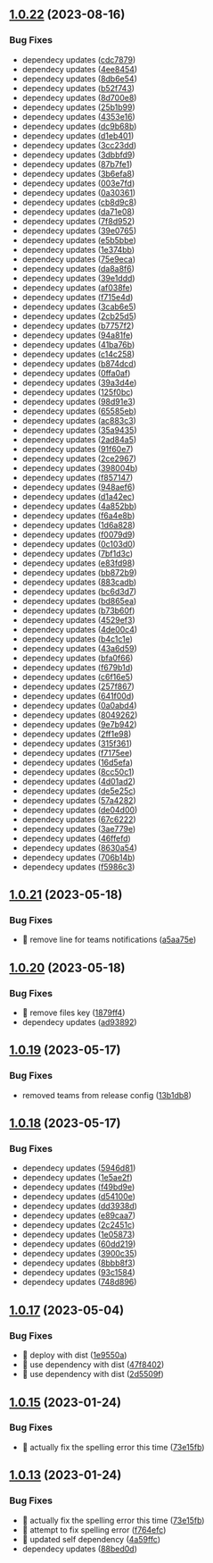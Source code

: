 ## [1.0.22](https://github.com/argodevops/semantic-release-teams/compare/v1.0.21...v1.0.22) (2023-08-16)


### Bug Fixes

* dependecy updates ([cdc7879](https://github.com/argodevops/semantic-release-teams/commit/cdc78791bf0943dad4df19d1a4691940137391b8))
* dependecy updates ([4ee8454](https://github.com/argodevops/semantic-release-teams/commit/4ee8454843d0d37167903aa26806ab6fcd85595f))
* dependecy updates ([8db6e54](https://github.com/argodevops/semantic-release-teams/commit/8db6e54f1c424d57a26b11280cc15c93889e7263))
* dependecy updates ([b52f743](https://github.com/argodevops/semantic-release-teams/commit/b52f7436293382c60dfa443621326f34f6b17a1a))
* dependecy updates ([8d700e8](https://github.com/argodevops/semantic-release-teams/commit/8d700e8f5dd871ced98e479303e94c108f74e383))
* dependecy updates ([25b1b99](https://github.com/argodevops/semantic-release-teams/commit/25b1b99f05a64719788a3014956bea3d6caf3383))
* dependecy updates ([4353e16](https://github.com/argodevops/semantic-release-teams/commit/4353e16d23f6b5b7194088f6e3822a0b2e468e06))
* dependecy updates ([dc9b68b](https://github.com/argodevops/semantic-release-teams/commit/dc9b68b79cadad89b0ab6cad409f01197adca4f2))
* dependecy updates ([d1eb401](https://github.com/argodevops/semantic-release-teams/commit/d1eb4014cc1e862d81b9a4d2906352417ec60996))
* dependecy updates ([3cc23dd](https://github.com/argodevops/semantic-release-teams/commit/3cc23ddca5af9c9d99f3c0549603645519d54df5))
* dependecy updates ([3dbbfd9](https://github.com/argodevops/semantic-release-teams/commit/3dbbfd90d905d3f23867d0fe2d6b8d7f426e74de))
* dependecy updates ([87b7fe1](https://github.com/argodevops/semantic-release-teams/commit/87b7fe1566328ed194c54a3cb316cd380cc2eab6))
* dependecy updates ([3b6efa8](https://github.com/argodevops/semantic-release-teams/commit/3b6efa88feb862f0bba28a037e1a85bfd2859ac2))
* dependecy updates ([003e7fd](https://github.com/argodevops/semantic-release-teams/commit/003e7fd3b275594fd9fae66c32187f56f1f2ed31))
* dependecy updates ([0a30361](https://github.com/argodevops/semantic-release-teams/commit/0a30361ad39f60b85199ad2436c5be40b01fd58b))
* dependecy updates ([cb8d9c8](https://github.com/argodevops/semantic-release-teams/commit/cb8d9c80ab2ec3d789661f1934a0951f76596a8d))
* dependecy updates ([da71e08](https://github.com/argodevops/semantic-release-teams/commit/da71e086639e3c5fa0b7d3f885e4532f7b2886c0))
* dependecy updates ([7f8d952](https://github.com/argodevops/semantic-release-teams/commit/7f8d9528fc8e23df01c2fb2d9243567dd2d8de92))
* dependecy updates ([39e0765](https://github.com/argodevops/semantic-release-teams/commit/39e0765aff4f2e107c38e71d6a546f7f2500d11a))
* dependecy updates ([e5b5bbe](https://github.com/argodevops/semantic-release-teams/commit/e5b5bbeed85a5e521c499671f5be897d8c6fcc63))
* dependecy updates ([1e374bb](https://github.com/argodevops/semantic-release-teams/commit/1e374bb7c57460465e966a0558117b298d8b7ada))
* dependecy updates ([75e9eca](https://github.com/argodevops/semantic-release-teams/commit/75e9ecad349e67d08ee34e4a1b3202358644111f))
* dependecy updates ([da8a8f6](https://github.com/argodevops/semantic-release-teams/commit/da8a8f63e11c58b5a0716b716b2b6f6093abd66b))
* dependecy updates ([39e1ddd](https://github.com/argodevops/semantic-release-teams/commit/39e1ddd7577463bef1c3667bb213e22bcd2924af))
* dependecy updates ([af038fe](https://github.com/argodevops/semantic-release-teams/commit/af038fe722284da3e055c5acef058e42bc175e2b))
* dependecy updates ([f715e4d](https://github.com/argodevops/semantic-release-teams/commit/f715e4d815c287f77ba8237f7f6533ec8960b325))
* dependecy updates ([3cab6e5](https://github.com/argodevops/semantic-release-teams/commit/3cab6e52b5aa616d48090e5f72bf9f2182d11a24))
* dependecy updates ([2cb25d5](https://github.com/argodevops/semantic-release-teams/commit/2cb25d518ec100d215193f1a69456c1cba3352a6))
* dependecy updates ([b7757f2](https://github.com/argodevops/semantic-release-teams/commit/b7757f2129ae025fa58ed587353bbe8174a38ae0))
* dependecy updates ([94a81fe](https://github.com/argodevops/semantic-release-teams/commit/94a81feaa864c8c56b8be9656a502c65470e3f20))
* dependecy updates ([41ba76b](https://github.com/argodevops/semantic-release-teams/commit/41ba76b49163991a255e0c384491f362ebe73be9))
* dependecy updates ([c14c258](https://github.com/argodevops/semantic-release-teams/commit/c14c258998271b63a13a9d60f7e42d9a217d4711))
* dependecy updates ([b874dcd](https://github.com/argodevops/semantic-release-teams/commit/b874dcd2a4c1c0975613ce5197b9f6261979f6ba))
* dependecy updates ([0ffa0af](https://github.com/argodevops/semantic-release-teams/commit/0ffa0af0d67e294b3704e71694c7336073ea917f))
* dependecy updates ([39a3d4e](https://github.com/argodevops/semantic-release-teams/commit/39a3d4eb3484dbb5562526c24200f37742b5f4eb))
* dependecy updates ([125f0bc](https://github.com/argodevops/semantic-release-teams/commit/125f0bc9fc5c2913056d0d6c5fa5cb13ffbe77ab))
* dependecy updates ([98d91e3](https://github.com/argodevops/semantic-release-teams/commit/98d91e34eb5d709c5c2d068048ca8e2220d723d1))
* dependecy updates ([65585eb](https://github.com/argodevops/semantic-release-teams/commit/65585eb2d9debfcc5ba638cba442c5a5a4f86961))
* dependecy updates ([ac883c3](https://github.com/argodevops/semantic-release-teams/commit/ac883c3b883b9a51b8c0e21ba399076f0e2bba9f))
* dependecy updates ([35a9435](https://github.com/argodevops/semantic-release-teams/commit/35a9435da7d27b5dc79fa95f0d125985072253d9))
* dependecy updates ([2ad84a5](https://github.com/argodevops/semantic-release-teams/commit/2ad84a5302a749b84e7cf16cfe30b650ee92655b))
* dependecy updates ([91f60e7](https://github.com/argodevops/semantic-release-teams/commit/91f60e70086c511e17fef7978c43d966fe5ec951))
* dependecy updates ([2ce2967](https://github.com/argodevops/semantic-release-teams/commit/2ce29676ce58a23e0c765b1a836b6af224f9e590))
* dependecy updates ([398004b](https://github.com/argodevops/semantic-release-teams/commit/398004bdd0270367d8b106f796cb71eda8c15a03))
* dependecy updates ([f857147](https://github.com/argodevops/semantic-release-teams/commit/f85714770ecaa54b5166a9b5375d4f70eae29434))
* dependecy updates ([948aef6](https://github.com/argodevops/semantic-release-teams/commit/948aef6dd3f276769eaee0c55dc4b63bab3ef04c))
* dependecy updates ([d1a42ec](https://github.com/argodevops/semantic-release-teams/commit/d1a42ec13561dceae8b9486126689a5c26931e72))
* dependecy updates ([4a852bb](https://github.com/argodevops/semantic-release-teams/commit/4a852bb6145eece9dfbf8e8be7b5485311ff0246))
* dependecy updates ([f6a4e8b](https://github.com/argodevops/semantic-release-teams/commit/f6a4e8b8cddd2713995e6ab4172face2d8a1c573))
* dependecy updates ([1d6a828](https://github.com/argodevops/semantic-release-teams/commit/1d6a82812961bc493fae30fac108b8deb9747d53))
* dependecy updates ([f0079d9](https://github.com/argodevops/semantic-release-teams/commit/f0079d95a42200dd3b73f289a031c03cea9a8cb6))
* dependecy updates ([0c103d0](https://github.com/argodevops/semantic-release-teams/commit/0c103d07a832cba98e85f77fae5154fc3ec90a20))
* dependecy updates ([7bf1d3c](https://github.com/argodevops/semantic-release-teams/commit/7bf1d3c0d88303e0fd7a7315149c5bd71be2af71))
* dependecy updates ([e83fd98](https://github.com/argodevops/semantic-release-teams/commit/e83fd98573f93af1df9b4317f2fe6d9feb4a5f06))
* dependecy updates ([bb872b9](https://github.com/argodevops/semantic-release-teams/commit/bb872b983f9f216abd13767240f6e6b4fbee753d))
* dependecy updates ([883cadb](https://github.com/argodevops/semantic-release-teams/commit/883cadb64feb39c974c08f32fc3cbd288f97ad6b))
* dependecy updates ([bc6d3d7](https://github.com/argodevops/semantic-release-teams/commit/bc6d3d757c76435898d33f51a784e7c3c71ce1dc))
* dependecy updates ([bd865ea](https://github.com/argodevops/semantic-release-teams/commit/bd865ea91c0f90d7722bcb434b3716b1b1e4808d))
* dependecy updates ([b73b60f](https://github.com/argodevops/semantic-release-teams/commit/b73b60f148297733b10a08056da1bd30f88da299))
* dependecy updates ([4529ef3](https://github.com/argodevops/semantic-release-teams/commit/4529ef388a2d943e137e98669b8254f0bdb99814))
* dependecy updates ([4de00c4](https://github.com/argodevops/semantic-release-teams/commit/4de00c465808bf9d4bbccc8cd45464a0df87bb98))
* dependecy updates ([b4c1c1e](https://github.com/argodevops/semantic-release-teams/commit/b4c1c1efe889c5c836bc26ea544e732ba8650f02))
* dependecy updates ([43a6d59](https://github.com/argodevops/semantic-release-teams/commit/43a6d5936cad2aefa42721cfbf4ec48409867f91))
* dependecy updates ([bfa0f66](https://github.com/argodevops/semantic-release-teams/commit/bfa0f663ceb1ab3be771266e19811d281f287a25))
* dependecy updates ([f679b1d](https://github.com/argodevops/semantic-release-teams/commit/f679b1d5c2a179995c9f297b6a504324b0172342))
* dependecy updates ([c6f16e5](https://github.com/argodevops/semantic-release-teams/commit/c6f16e5e9290547d4c80cf08fd822a668e8cf352))
* dependecy updates ([257f867](https://github.com/argodevops/semantic-release-teams/commit/257f867e861a6b2a9e509b8ffcff545e5022f48e))
* dependecy updates ([641f00d](https://github.com/argodevops/semantic-release-teams/commit/641f00de46f513eafb32bd0641ecdffd649baae8))
* dependecy updates ([0a0abd4](https://github.com/argodevops/semantic-release-teams/commit/0a0abd4a5cf29f88719de3a68f66b615a302c4b8))
* dependecy updates ([8049262](https://github.com/argodevops/semantic-release-teams/commit/8049262edc60a115e4108ca16dc3d0e3b66ebf10))
* dependecy updates ([9e7b942](https://github.com/argodevops/semantic-release-teams/commit/9e7b9425bc68acc4c612522d45f6a4af7c97cd92))
* dependecy updates ([2ff1e98](https://github.com/argodevops/semantic-release-teams/commit/2ff1e985c6d41599e6d730e4c0f4f15ed8697ebd))
* dependecy updates ([315f361](https://github.com/argodevops/semantic-release-teams/commit/315f36140e96fc81c6df49b06debcbcf1c5dcf5f))
* dependecy updates ([f7175ee](https://github.com/argodevops/semantic-release-teams/commit/f7175eeeae80a06d29573083b70beca0be9e4168))
* dependecy updates ([16d5efa](https://github.com/argodevops/semantic-release-teams/commit/16d5efa63cd36582e1be16a5975874a2a1df0d19))
* dependecy updates ([8cc50c1](https://github.com/argodevops/semantic-release-teams/commit/8cc50c1e07e66c65444473173066e6c53ca79f46))
* dependecy updates ([4d01ad2](https://github.com/argodevops/semantic-release-teams/commit/4d01ad2fe6bfb19ba9bdbb4b13dc53e44ac71dc2))
* dependecy updates ([de5e25c](https://github.com/argodevops/semantic-release-teams/commit/de5e25cf117bb3f97a4aee0394c6e49b0db514ab))
* dependecy updates ([57a4282](https://github.com/argodevops/semantic-release-teams/commit/57a428248e41bd27a84af37c2a0b291c7ed6850b))
* dependecy updates ([de04d00](https://github.com/argodevops/semantic-release-teams/commit/de04d0096f78dbfac5177d9738ddc8879e2be433))
* dependecy updates ([67c6222](https://github.com/argodevops/semantic-release-teams/commit/67c6222c3a827befa754d0b987e1e8fc6e621323))
* dependecy updates ([3ae779e](https://github.com/argodevops/semantic-release-teams/commit/3ae779e2617ea16ba5ca4c813eeb0ad986c6ae93))
* dependecy updates ([46ffefd](https://github.com/argodevops/semantic-release-teams/commit/46ffefdd292af00b6c730b961d45412f72fe6feb))
* dependecy updates ([8630a54](https://github.com/argodevops/semantic-release-teams/commit/8630a542947c8d1729a4400f4dfa98f16c72471c))
* dependecy updates ([706b14b](https://github.com/argodevops/semantic-release-teams/commit/706b14b82272d4aa7eb8b79cc326d999ebfa526c))
* dependecy updates ([f5986c3](https://github.com/argodevops/semantic-release-teams/commit/f5986c3e5ad2c7a596dd1b300098681c207d594d))

## [1.0.21](https://github.com/argodevops/semantic-release-teams/compare/v1.0.20...v1.0.21) (2023-05-18)


### Bug Fixes

* 🐛 remove line for teams notifications ([a5aa75e](https://github.com/argodevops/semantic-release-teams/commit/a5aa75e1a512172e19fd653622de52157e746f8f))

## [1.0.20](https://github.com/argodevops/semantic-release-teams/compare/v1.0.19...v1.0.20) (2023-05-18)


### Bug Fixes

* 🐛 remove files key ([1879ff4](https://github.com/argodevops/semantic-release-teams/commit/1879ff4de364bc4c8ca04de38183edf8c4920efa))
* dependecy updates ([ad93892](https://github.com/argodevops/semantic-release-teams/commit/ad93892b579ff1ffe65ba80479f053edb1004b00))

## [1.0.19](https://github.com/argodevops/semantic-release-teams/compare/v1.0.18...v1.0.19) (2023-05-17)


### Bug Fixes

* removed teams from release config ([13b1db8](https://github.com/argodevops/semantic-release-teams/commit/13b1db85acba7cbd84f5ccb55aa2e5b2a692835d))

## [1.0.18](https://github.com/argodevops/semantic-release-teams/compare/v1.0.17...v1.0.18) (2023-05-17)


### Bug Fixes

* dependecy updates ([5946d81](https://github.com/argodevops/semantic-release-teams/commit/5946d811edf17815e5d115813fc8ddaaca413805))
* dependecy updates ([1e5ae2f](https://github.com/argodevops/semantic-release-teams/commit/1e5ae2fdf6059178691fe52582d12e189d42ea1b))
* dependecy updates ([f49bd9e](https://github.com/argodevops/semantic-release-teams/commit/f49bd9e137f8a7fc68001e9db592e12175f1bf09))
* dependecy updates ([d54100e](https://github.com/argodevops/semantic-release-teams/commit/d54100e1c44708d30f97a651246a8af3fb8bf1e3))
* dependecy updates ([dd3938d](https://github.com/argodevops/semantic-release-teams/commit/dd3938d5c96043fcd33a3711f126a8454a22f14b))
* dependecy updates ([e89caa7](https://github.com/argodevops/semantic-release-teams/commit/e89caa7ee2f624ec327e4a87d806362b8a678287))
* dependecy updates ([2c2451c](https://github.com/argodevops/semantic-release-teams/commit/2c2451c154ce7c3be012b49633d629351bc86ff0))
* dependecy updates ([1e05873](https://github.com/argodevops/semantic-release-teams/commit/1e0587382f2206006d6ce47604c6892ca686ded7))
* dependecy updates ([60dd219](https://github.com/argodevops/semantic-release-teams/commit/60dd2198da052608e2ee472827f3351bb265b94e))
* dependecy updates ([3900c35](https://github.com/argodevops/semantic-release-teams/commit/3900c352d8d462006115f2e324a6a1c16913a8c5))
* dependecy updates ([8bbb8f3](https://github.com/argodevops/semantic-release-teams/commit/8bbb8f3b9ab124e928237f2d9d0decf6bbcd9df1))
* dependecy updates ([93c1584](https://github.com/argodevops/semantic-release-teams/commit/93c158459760a9f80663fb2af9a88de84efffe86))
* dependecy updates ([748d896](https://github.com/argodevops/semantic-release-teams/commit/748d8966e93ef242f757096f4130fbe6093b2ccc))

## [1.0.17](https://github.com/argodevops/semantic-release-teams/compare/v1.0.16...v1.0.17) (2023-05-04)


### Bug Fixes

* 🐛 deploy with dist ([1e9550a](https://github.com/argodevops/semantic-release-teams/commit/1e9550a8278c7d904180c5758c6d51458f7ebdc9))
* 🐛 use dependency with dist ([47f8402](https://github.com/argodevops/semantic-release-teams/commit/47f84027421187858836fe5a5caa597dc8b4d434))
* 🐛 use dependency with dist ([2d5509f](https://github.com/argodevops/semantic-release-teams/commit/2d5509ff22aa9448975282b1395d1be9ffc9c280))

## [1.0.15](https://github.com/argodevops/semantic-release-teams/compare/v1.0.14...v1.0.15) (2023-01-24)


### Bug Fixes

* 🐛 actually fix the spelling error this time ([73e15fb](https://github.com/argodevops/semantic-release-teams/commit/73e15fbf52e0a489d67db35d4fa1868cf3888e47))

## [1.0.13](https://github.com/argodevops/semantic-release-teams/compare/v1.0.12...v1.0.13) (2023-01-24)


### Bug Fixes

* 🐛 actually fix the spelling error this time ([73e15fb](https://github.com/argodevops/semantic-release-teams/commit/73e15fbf52e0a489d67db35d4fa1868cf3888e47))
* 🐛 attempt to fix spelling error ([f764efc](https://github.com/argodevops/semantic-release-teams/commit/f764efc058bbd1e1a74a53bb92c27c5505320dc7))
* 🐛 updated self dependency ([4a59ffc](https://github.com/argodevops/semantic-release-teams/commit/4a59ffcf3f26654a1512e44ea48056bb82808200))
* dependecy updates ([88bed0d](https://github.com/argodevops/semantic-release-teams/commit/88bed0d204dca302b762620d120a40187a376f75))
